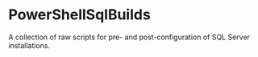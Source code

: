 # PowerShellSqlBuilds
A collection of raw scripts for pre- and post-configuration of SQL Server installations.
